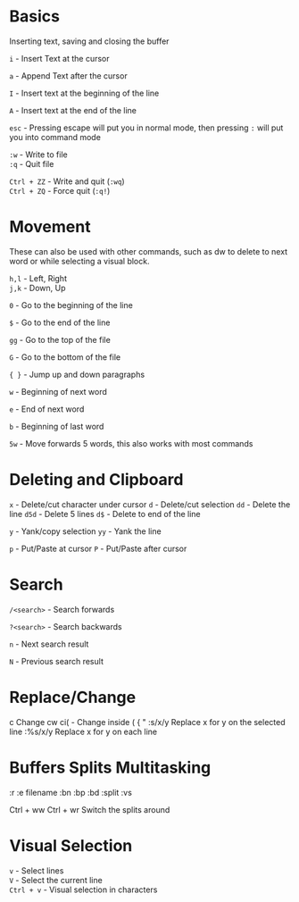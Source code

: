 # Basics

Inserting text, saving and closing the buffer

`i` - Insert Text at the cursor

`a` - Append Text after the cursor

`I` - Insert text at the beginning of the line

`A` - Insert text at the end of the line

`esc` - Pressing escape will put you in normal mode, then pressing `:` 
will put you into command mode 

`:w` - Write to file  
`:q` - Quit file

`Ctrl + ZZ` - Write and quit (`:wq`)  
`Ctrl + ZQ` - Force quit (`:q!`)

# Movement

These can also be used with other commands, such as dw to delete to next word
or while selecting a visual block.

`h,l` - Left, Right  
`j,k` - Down, Up

`0` - Go to the beginning of the line

`$` - Go to the end of the line

`gg` - Go to the top of the file

`G` - Go to the bottom of the file

`{ }` - Jump up and down paragraphs

`w` - Beginning of next word

`e` - End of next word

`b` - Beginning of last word

`5w` - Move forwards 5 words, this also works with most commands

# Deleting and Clipboard
`x` - Delete/cut character under cursor
`d` - Delete/cut selection
`dd` - Delete the line
`d5d` - Delete 5 lines
`d$` - Delete to end of the line

`y` - Yank/copy selection
`yy` - Yank the line

`p` - Put/Paste at cursor
`P` - Put/Paste after cursor

# Search

`/<search>` - Search forwards

`?<search>` - Search backwards

`n` - Next search result

`N` - Previous search result

# Replace/Change

c Change
cw 
ci( - Change inside ( { "
:s/x/y Replace x for y on the selected line
:%s/x/y Replace x for y on each line

# Buffers Splits Multitasking
:r 
:e filename
:bn
:bp
:bd
:split 
:vs

Ctrl + ww
Ctrl + wr Switch the splits around

# Visual Selection

`v` - Select lines  
`V` - Select the current line  
`Ctrl + v` - Visual selection in characters

